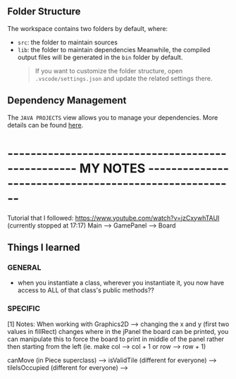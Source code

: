 ## Folder Structure

The workspace contains two folders by default, where:

- `src`: the folder to maintain sources
- `lib`: the folder to maintain dependencies
  Meanwhile, the compiled output files will be generated in the `bin` folder by default.
  > If you want to customize the folder structure, open `.vscode/settings.json` and update the related settings there.

## Dependency Management

The `JAVA PROJECTS` view allows you to manage your dependencies. More details can be found [here](https://github.com/microsoft/vscode-java-dependency#manage-dependencies).

# -------------------------------------------------- MY NOTES ------------------------------------------------------

Tutorial that I followed: https://www.youtube.com/watch?v=jzCxywhTAUI (currently stopped at 17:17)
Main --> GamePanel --> Board

## Things I learned

### GENERAL

- when you instantiate a class, wherever you instantiate it, you now have access to ALL of that class's public methods??

### SPECIFIC

[1] Notes: When working with Graphics2D --> changing the x and y (first two values in fillRect) changes where in the jPanel the board can be printed, you can manipulate this to force the board to print in middle of the panel rather then starting from the left (ie. make col --> col + 1 or row --> row + 1)

canMove (in Piece superclass) -->
isValidTile (different for everyone) -->
tileIsOccupied (different for everyone) -->
